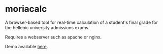 # moriacalc
A browser-based tool for real-time calculation of a student's final grade for the hellenic university admissions exams.

Requires a webserver such as apache or nginx.

Demo available [here](https://eliakr.github.io/moriacalc/).
